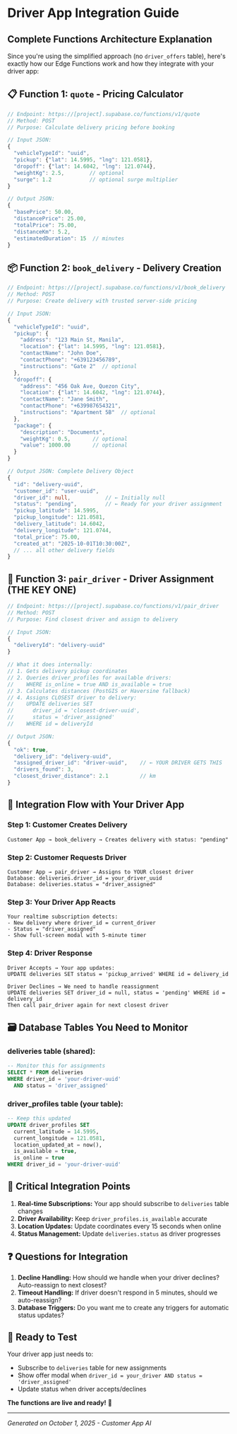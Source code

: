 # Driver App Integration Guide

## Complete Functions Architecture Explanation

Since you're using the simplified approach (no `driver_offers` table), here's exactly how our Edge Functions work and how they integrate with your driver app:

## 📋 Function 1: `quote` - Pricing Calculator

```typescript
// Endpoint: https://[project].supabase.co/functions/v1/quote
// Method: POST
// Purpose: Calculate delivery pricing before booking

// Input JSON:
{
  "vehicleTypeId": "uuid",
  "pickup": {"lat": 14.5995, "lng": 121.0581},
  "dropoff": {"lat": 14.6042, "lng": 121.0744},
  "weightKg": 2.5,        // optional
  "surge": 1.2            // optional surge multiplier
}

// Output JSON:
{
  "basePrice": 50.00,
  "distancePrice": 25.00,
  "totalPrice": 75.00,
  "distanceKm": 5.2,
  "estimatedDuration": 15  // minutes
}
```

## 📦 Function 2: `book_delivery` - Delivery Creation

```typescript
// Endpoint: https://[project].supabase.co/functions/v1/book_delivery  
// Method: POST
// Purpose: Create delivery with trusted server-side pricing

// Input JSON:
{
  "vehicleTypeId": "uuid",
  "pickup": {
    "address": "123 Main St, Manila",
    "location": {"lat": 14.5995, "lng": 121.0581},
    "contactName": "John Doe",
    "contactPhone": "+639123456789",
    "instructions": "Gate 2"  // optional
  },
  "dropoff": {
    "address": "456 Oak Ave, Quezon City", 
    "location": {"lat": 14.6042, "lng": 121.0744},
    "contactName": "Jane Smith",
    "contactPhone": "+639987654321",
    "instructions": "Apartment 5B"  // optional
  },
  "package": {
    "description": "Documents",
    "weightKg": 0.5,       // optional
    "value": 1000.00       // optional
  }
}

// Output JSON: Complete Delivery Object
{
  "id": "delivery-uuid",
  "customer_id": "user-uuid",
  "driver_id": null,           // ← Initially null
  "status": "pending",         // ← Ready for your driver assignment
  "pickup_latitude": 14.5995,
  "pickup_longitude": 121.0581,
  "delivery_latitude": 14.6042,
  "delivery_longitude": 121.0744,
  "total_price": 75.00,
  "created_at": "2025-10-01T10:30:00Z",
  // ... all other delivery fields
}
```

## 🎯 Function 3: `pair_driver` - Driver Assignment (THE KEY ONE)

```typescript
// Endpoint: https://[project].supabase.co/functions/v1/pair_driver
// Method: POST  
// Purpose: Find closest driver and assign to delivery

// Input JSON:
{
  "deliveryId": "delivery-uuid"
}

// What it does internally:
// 1. Gets delivery pickup coordinates
// 2. Queries driver_profiles for available drivers:
//    WHERE is_online = true AND is_available = true
// 3. Calculates distances (PostGIS or Haversine fallback)
// 4. Assigns CLOSEST driver to delivery:
//    UPDATE deliveries SET 
//      driver_id = 'closest-driver-uuid',
//      status = 'driver_assigned'
//    WHERE id = deliveryId

// Output JSON:
{
  "ok": true,
  "delivery_id": "delivery-uuid",
  "assigned_driver_id": "driver-uuid",    // ← YOUR DRIVER GETS THIS
  "drivers_found": 3,
  "closest_driver_distance": 2.1          // km
}
```

## 🔄 Integration Flow with Your Driver App

### Step 1: Customer Creates Delivery
```
Customer App → book_delivery → Creates delivery with status: "pending"
```

### Step 2: Customer Requests Driver  
```
Customer App → pair_driver → Assigns to YOUR closest driver
Database: deliveries.driver_id = your_driver_uuid
Database: deliveries.status = "driver_assigned"
```

### Step 3: Your Driver App Reacts
```
Your realtime subscription detects:
- New delivery where driver_id = current_driver
- Status = "driver_assigned" 
- Show full-screen modal with 5-minute timer
```

### Step 4: Driver Response
```
Driver Accepts → Your app updates:
UPDATE deliveries SET status = 'pickup_arrived' WHERE id = delivery_id

Driver Declines → We need to handle reassignment
UPDATE deliveries SET driver_id = null, status = 'pending' WHERE id = delivery_id
Then call pair_driver again for next closest driver
```

## 🗃️ Database Tables You Need to Monitor

### deliveries table (shared):
```sql
-- Monitor this for assignments
SELECT * FROM deliveries 
WHERE driver_id = 'your-driver-uuid' 
  AND status = 'driver_assigned'
```

### driver_profiles table (your table):
```sql  
-- Keep this updated
UPDATE driver_profiles SET
  current_latitude = 14.5995,
  current_longitude = 121.0581,
  location_updated_at = now(),
  is_available = true,
  is_online = true
WHERE driver_id = 'your-driver-uuid'
```

## 🚨 Critical Integration Points

1. **Real-time Subscriptions:** Your app should subscribe to `deliveries` table changes
2. **Driver Availability:** Keep `driver_profiles.is_available` accurate  
3. **Location Updates:** Update coordinates every 15 seconds when online
4. **Status Management:** Update `deliveries.status` as driver progresses

## ❓ Questions for Integration

1. **Decline Handling:** How should we handle when your driver declines? Auto-reassign to next closest?
2. **Timeout Handling:** If driver doesn't respond in 5 minutes, should we auto-reassign?
3. **Database Triggers:** Do you want me to create any triggers for automatic status updates?

## 🧪 Ready to Test

Your driver app just needs to:
- Subscribe to `deliveries` table for new assignments
- Show offer modal when `driver_id = your_driver AND status = 'driver_assigned'`
- Update status when driver accepts/declines

**The functions are live and ready!** 🚀

---

*Generated on October 1, 2025 - Customer App AI*